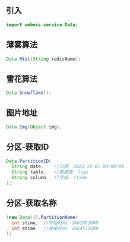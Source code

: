 ## 引入
```java
import webmis.service.Data;
```

## 薄雾算法
```java
Data.Mist(String redisName);
```

## 雪花算法
```java
Data.Snowflake();
```

## 图片地址
```java
Data.Img(Object img);
```

## 分区-获取ID
```java
Data.PartitionID(
  String date,    //日期: 2022-10-01 00:00:00
  String table,   //数据表: logs
  String column   //字段: ctime
);
```

## 分区-获取名称
```java
(new Data()).PartitionName(
  int stime,  //开始时间: 1661961600
  int etime   //结束时间: 1664553600
);
```
